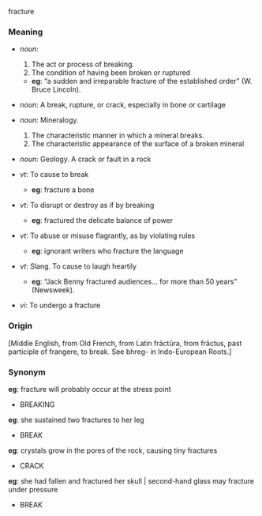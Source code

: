 fracture
### Meaning
+ _noun_: 
   1. The act or process of breaking.
   2. The condition of having been broken or ruptured
    + __eg__: “a sudden and irreparable fracture of the established order” (W. Bruce Lincoln).
+ _noun_: A break, rupture, or crack, especially in bone or cartilage
+ _noun_: Mineralogy. 
   1. The characteristic manner in which a mineral breaks.
   2. The characteristic appearance of the surface of a broken mineral
+ _noun_: Geology. A crack or fault in a rock

+ _vt_: To cause to break
    + __eg__: fracture a bone
+ _vt_: To disrupt or destroy as if by breaking
    + __eg__: fractured the delicate balance of power
+ _vt_: To abuse or misuse flagrantly, as by violating rules
    + __eg__: ignorant writers who fracture the language
+ _vt_: Slang. To cause to laugh heartily
    + __eg__: “Jack Benny fractured audiences... for more than 50 years” (Newsweek).
+ _vi_: To undergo a fracture

### Origin

[Middle English, from Old French, from Latin frāctūra, from frāctus, past participle of frangere, to break. See bhreg- in Indo-European Roots.]

### Synonym

__eg__: fracture will probably occur at the stress point

+ BREAKING

__eg__: she sustained two fractures to her leg

+ BREAK

__eg__: crystals grow in the pores of the rock, causing tiny fractures

+ CRACK

__eg__: she had fallen and fractured her skull | second-hand glass may fracture under pressure

+ BREAK


